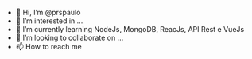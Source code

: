 - 👋 Hi, I’m @prspaulo
- 👀 I’m interested in ...
- 🌱 I’m currently learning NodeJs, MongoDB, ReacJs, API Rest e VueJs
- 💞️ I’m looking to collaborate on ...
- 📫 How to reach me 

<!---
prspaulo/prspaulo is a ✨ special ✨ repository because its `README.md` (this file) appears on your GitHub profile.
You can click the Preview link to take a look at your changes.
--->
